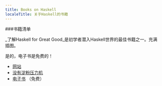 ```yaml
---
title: Books on Haskell
localeTitle: 关于Haskell的书籍
---
```

###书籍清单

_了解Haskell for Great Good_是初学者潜入Haskell世界的最佳书籍之一。充满插图。

是的，电子书是免费的！

*   [网站](http://learnyouahaskell.com/)
*   [没有淀粉压力机](https://nostarch.com/lyah.htm)
*   [电子书](http://learnyouahaskell.com/chapters) （免费）